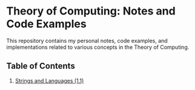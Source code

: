 # Theory of Computing: Notes and Code Examples

This repository contains my personal notes, code examples, and implementations related to various concepts in the Theory of Computing.

## Table of Contents

1. [Strings and Languages (1.1)](https://github.com/jakepalanca/Theory-of-Computing/blob/2b010fea81898e7c49542d6ad21e3e53663b7ce5/1.1)
